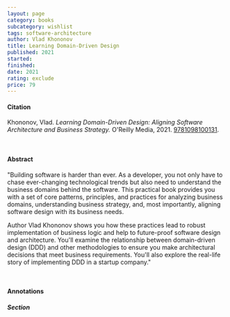 ```yaml
---
layout: page
category: books
subcategory: wishlist
tags: software-architecture
author: Vlad Khononov
title: Learning Domain-Driven Design
published: 2021
started:
finished:
date: 2021
rating: exclude
price: 79
---
```


#### Citation

Khononov, Vlad. *Learning Domain-Driven Design: Aligning Software Architecture and Business Strategy.* O'Reilly Media, 2021. [9781098100131](https://www.amazon.ca/Learning-Domain-Driven-Design-Aligning-Architecture/dp/1098100131).

<br>

#### Abstract

"Building software is harder than ever. As a developer, you not only have to chase ever-changing technological trends but also need to understand the business domains behind the software. This practical book provides you with a set of core patterns, principles, and practices for analyzing business domains, understanding business strategy, and, most importantly, aligning software design with its business needs.

Author Vlad Khononov shows you how these practices lead to robust implementation of business logic and help to future-proof software design and architecture. You'll examine the relationship between domain-driven design (DDD) and other methodologies to ensure you make architectural decisions that meet business requirements. You'll also explore the real-life story of implementing DDD in a startup company."

<br>

#### Annotations

##### Section
